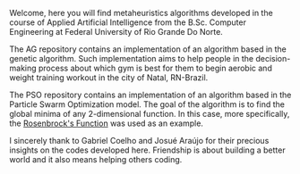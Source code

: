Welcome, here you will find metaheuristics algorithms developed in the course of Applied Artificial Intelligence from the B.Sc. Computer Engineering at Federal University of Rio Grande Do Norte.

The AG repository contains an implementation of an algorithm based in the genetic algorithm. Such implementation aims to help people in the decision-making process about which gym is best for them to begin aerobic and weight training workout in the city of Natal, RN-Brazil. 

The PSO repository contains an implementation of an algorithm based in the Particle Swarm Optimization model. The goal of the algorithm is to find the global minima of any 2-dimensional function. In this case, more specifically, the <a href="https://en.wikipedia.org/wiki/Rosenbrock_function">Rosenbrock's Function</a> was used as an example.

I sincerely thank to Gabriel Coelho and Josué Araújo for their precious insights on the codes developed here. Friendship is about building a better world and it also means helping others coding.
